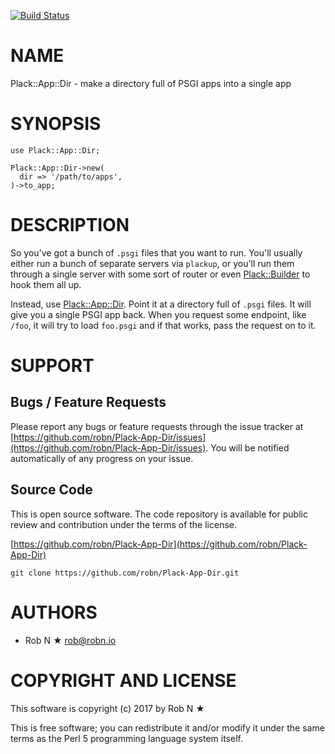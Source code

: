 [![Build Status](https://secure.travis-ci.org/robn/Plack-App-Dir.png)](http://travis-ci.org/robn/Plack-App-Dir)

# NAME

Plack::App::Dir - make a directory full of PSGI apps into a single app

# SYNOPSIS

    use Plack::App::Dir;
    
    Plack::App::Dir->new(
      dir => '/path/to/apps',
    )->to_app;

# DESCRIPTION

So you've got a bunch of `.psgi` files that you want to run. You'll usually
either run a bunch of separate servers via `plackup`, or you'll run them
through a single server with some sort of router or even [Plack::Builder](https://metacpan.org/pod/Plack::Builder) to
hook them all up.

Instead, use [Plack::App::Dir](https://metacpan.org/pod/Plack::App::Dir). Point it at a directory full of `.psgi`
files. It will give you a single PSGI app back. When you request some endpoint,
like `/foo`, it will try to load `foo.psgi` and if that works, pass the
request on to it.

# SUPPORT

## Bugs / Feature Requests

Please report any bugs or feature requests through the issue tracker
at [https://github.com/robn/Plack-App-Dir/issues](https://github.com/robn/Plack-App-Dir/issues).
You will be notified automatically of any progress on your issue.

## Source Code

This is open source software. The code repository is available for
public review and contribution under the terms of the license.

[https://github.com/robn/Plack-App-Dir](https://github.com/robn/Plack-App-Dir)

    git clone https://github.com/robn/Plack-App-Dir.git

# AUTHORS

- Rob N ★ <rob@robn.io>

# COPYRIGHT AND LICENSE

This software is copyright (c) 2017 by Rob N ★

This is free software; you can redistribute it and/or modify it under
the same terms as the Perl 5 programming language system itself.
